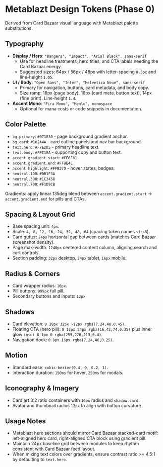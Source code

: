 # Metablazt Design Tokens (Phase 0)

Derived from Card Bazaar visual language with Metablazt palette substitutions.

## Typography

- **Display / Hero**: `"Bangers", "Impact", "Arial Black", sans-serif`
  - Use for headline treatments, hero titles, and CTA labels needing the Card Bazaar energy.
  - Suggested sizes: 64px / 56px / 48px with letter-spacing `0.5px` and line-height `1.05`.
- **UI / Body**: `"Open Sans", "Inter", "Helvetica Neue", sans-serif`
  - Primary for navigation, buttons, card metadata, and body copy.
  - Size ramp: 18px (page body), 16px (card meta, button text), 14px (fine print). Line-height `1.4`.
- **Accent Mono**: `"Fira Mono", "Menlo", monospace`
  - Optional for mana costs or code snippets in documentation.

## Color Palette

- `bg.primary`: `#071830` - page background gradient anchor.
- `bg.card`: `#102A4A` - card outline panels and nav bar background.
- `text.hero`: `#F7E2D5` - primary headline text.
- `text.body`: `#FFC18A` - supporting copy and button text.
- `accent.gradient.start`: `#FF6F61`
- `accent.gradient.end`: `#FF9E4C`
- `accent.highlight`: `#FFB27D` - hover states, badges.
- `neutral.100`: `#0B1F3A`
- `neutral.300`: `#1C3458`
- `neutral.700`: `#F1D9CB`

Gradients: apply linear 135deg blend between `accent.gradient.start` -> `accent.gradient.end` for pills and CTAs.

## Spacing & Layout Grid

- Base spacing unit: `4px`.
- Scale: `4, 8, 12, 16, 24, 32, 48, 64` (spacing token names `s1`-`s8`).
- Card gutter: `24px` horizontal gap between cards (matches Card Bazaar screenshot density).
- Page max-width: `1240px` centered content column, aligning search and cart controls.
- Section padding: `32px` desktop, `24px` tablet, `16px` mobile.

## Radius & Corners

- Card wrapper radius: `16px`.
- Pill buttons: `999px` full pill.
- Secondary buttons and inputs: `12px`.

## Shadows

- Card elevation: `0 18px 32px -12px rgba(7,24,48,0.45)`.
- Floating CTA (hero pill): `0 12px 24px rgba(16,42,74,0.35)` plus inner glow `inset 0 1px 0 rgba(255,226,213,0.4)`.
- Navigation dock: `0 8px 16px rgba(7,24,48,0.25)`.

## Motion

- Standard ease: `cubic-bezier(0.4, 0, 0.2, 1)`.
- Interaction duration: `150ms` for hover, `250ms` for modals.

## Iconography & Imagery

- Card art 3:2 ratio containers with `16px` radius and `shadow.card`.
- Avatar and thumbnail radius `12px` to align with button curvature.

## Usage Notes

- Metablazt hero sections should mirror Card Bazaar stacked-card motif: left-aligned hero card, right-aligned CTA block using gradient pill.
- Maintain 24px baseline grid between modules to keep rhythm consistent with Card Bazaar feed layout.
- When mixing text colors over gradients, ensure contrast ratio >= 4.5:1 by defaulting to `text.hero`.
